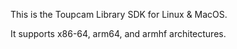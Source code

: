 This is the Toupcam Library SDK for Linux & MacOS.

It supports x86-64, arm64, and armhf architectures.
